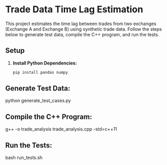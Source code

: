 # Trade Data Time Lag Estimation

This project estimates the time lag between trades from two exchanges (Exchange A and Exchange B) using synthetic trade data. Follow the steps below to generate test data, compile the C++ program, and run the tests.

## Setup

1. **Install Python Dependencies:**
    ```bash
    pip install pandas numpy
    ```

## Generate Test Data:

python generate_test_cases.py

## Compile the C++ Program:

g++ -o trade_analysis trade_analysis.cpp -std=c++11

## Run the Tests:

bash run_tests.sh
